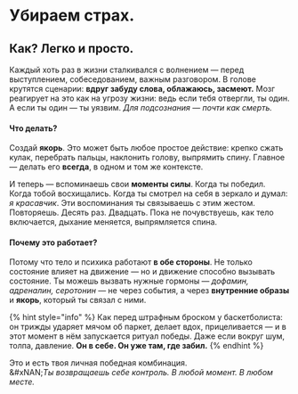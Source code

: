 # Убираем страх.

## **Как? Легко и просто.**

Каждый хоть раз в жизни сталкивался с волнением — перед выступлением, собеседованием, важным разговором. В голове крутятся сценарии: **вдруг забуду слова, облажаюсь, засмеют.** Мозг реагирует на это как на угрозу жизни: ведь если тебя отвергли, ты один. А если ты один — ты уязвим. _Для подсознания — почти как смерть._

#### Что делать?

Создай **якорь**. Это может быть любое простое действие: крепко сжать кулак, перебрать пальцы, наклонить голову, выпрямить спину. Главное — делать его **всегда**, в одном и том же контексте.

И теперь — вспоминаешь свои **моменты силы**. Когда ты победил. Когда тобой восхищались. Когда ты смотрел на себя в зеркало и думал: _я красавчик_. Эти воспоминания ты связываешь с этим жестом. Повторяешь. Десять раз. Двадцать. Пока не почувствуешь, как тело включается, дыхание меняется, выпрямляется спина.

#### Почему это работает?

Потому что тело и психика работают **в обе стороны**. Не только состояние влияет на движение — но и движение способно вызывать состояние. Ты можешь вызвать нужные гормоны — _дофамин, адреналин, серотонин_ — не через события, а через **внутренние образы** и **якорь**, который ты связал с ними.

{% hint style="info" %}
Как перед штрафным броском у баскетболиста: он трижды ударяет мячом об паркет, делает вдох, прицеливается — и в этот момент в нём запускается ритуал победы. Даже если вокруг шум, толпа, давление. **Он в себе. Он уже там, где забил.**
{% endhint %}

Это и есть твоя личная победная комбинация.\
&#xNAN;_&#x422;ы возвращаешь себе контроль. В любой момент. В любом месте._

